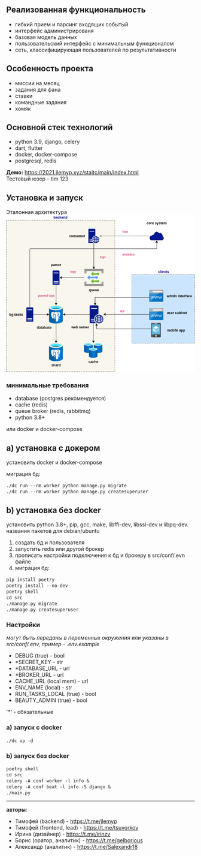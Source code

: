 ## Реализованная функциональность

- гибкий прием и парсинг входящих событый
- интерфейс администрированя
- базовая модель данных
- пользовательский интерфейс с минимальным функционалом
- сеть, классифицирующая пользователей по результативности

## Особенность проекта

- миссии на месяц
- задания для фана
- ставки
- командные задания
- хомяк


## Основной стек технологий

- python 3.9, django, celery
- dart, flutter
- docker, docker-compose
- postgresql, redis

**Демо:** https://2021.jlemyp.xyz/staitc/main/index.html  
Тестовый юзер - tim 123

## Установка и запуск

Эталонная архитектура  
![эталонная архитектура](arch.drawio.png)

### минимальные требования

- database (postgres рекомендуется)
- cache (redis)
- queue broker (redis, rabbitmq)
- python 3.8+

или docker и docker-compose

## a) установка с докером

установить docker и docker-compose

миграция бд:
```shell
./dc run --rm worker python manage.py migrate
./dc run --rm worker python manage.py createsuperuser
```

## b) установка без docker

установить python 3.8+, pip, gcc, make, libffi-dev, libssl-dev и libpq-dev. названия пакетов для debian/ubuntu

1) создать бд и пользователя
1) запустить redis или другой брокер
1) прописать настройки подключения к бд и брокеру в src/conf/.evn файле
1) миграция бд:
```shell
pip install poetry
poetry install --no-dev
poetry shell
cd src
./manage.py migrate
./manage.py createsuperuser
```

### Настройки

*могут быть переданы в переменных окружения или указаны в src/conf/.env, пример - .env.example*

- DEBUG (true) - bool
- *SECRET_KEY - str
- *DATABASE_URL - url
- *BROKER_URL - url
- CACHE_URL (local mem) - url
- ENV_NAME (local) - str
- RUN_TASKS_LOCAL (true) - bool
- BEAUTY_ADMIN (true) - bool

'*' - обязательные

### a) запуск с docker

```shell
./dc up -d
```

### b) запуск без docker

```shell
poetry shell
cd src
celery -A conf worker -l info &
celery -A conf beat -l info -S django &
./main.py
```

---

**авторы**:

- Тимофей (backend) - https://t.me/jlemyp
- Тимофей (frontend, lead) - https://t.me/tsuvorkov
- Ирина (дизайнер) - https://t.me/irinzv
- Борис (оратор, аналитик) - https://t.me/gelborious
- Александр (аналитик) - https://t.me/Salexandr18
